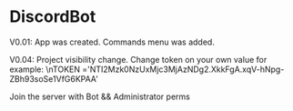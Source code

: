 # DiscordBot

V0.01:
App was created.
Commands menu was added.

V0.04:
Project visibility change.
Change token on your own value for example:
\nTOKEN ='NTI2Mzk0NzUxMjc3MjAzNDg2.XkkFgA.xqV-hNpg-ZBh93soSe1VfG6KPAA'

Join the server with Bot && Administrator perms
